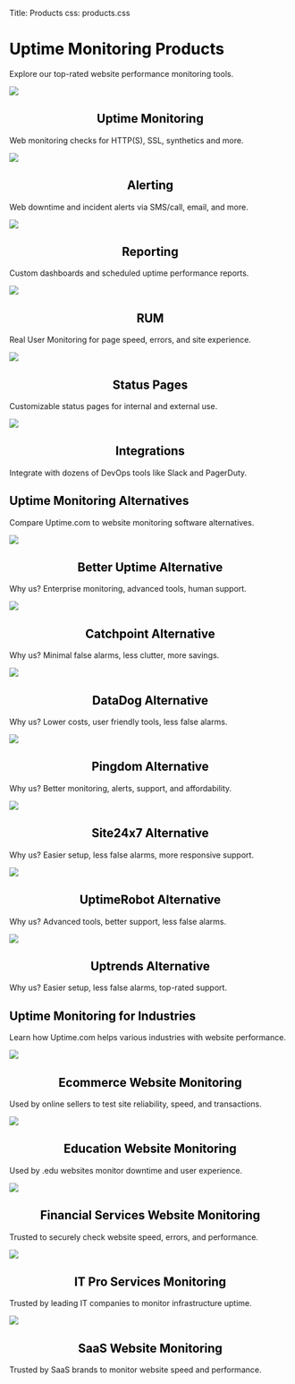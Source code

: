 Title: Products
css: products.css

<div class="container-fluid body-container">
  <div class="row-fluid-wrapper">
    <div class="row-fluid">
      <div class="span12 widget-span widget-type-cell " style="" data-widget-type="cell" data-x="0" data-w="12">
        <div class="row-fluid-wrapper row-depth-1 row-number-1 dnd_area-row-0-vertical-alignment dnd-section dnd_area-row-0-padding">
          <div class="row-fluid ">
            <div class="span12 widget-span widget-type-cell cell_16310722971862-vertical-alignment dnd-column" style="" data-widget-type="cell" data-x="0" data-w="12">
              <div class="row-fluid-wrapper row-depth-1 row-number-2 dnd-row">
                <div class="row-fluid ">
                  <div class="span12 widget-span widget-type-custom_widget dnd-module" style="" data-widget-type="custom_widget" data-x="0" data-w="12">
                    <div id="hs_cos_wrapper_widget_1631094925519" class="hs_cos_wrapper hs_cos_wrapper_widget hs_cos_wrapper_type_module" style="" data-hs-cos-general-type="widget" data-hs-cos-type="module">
                      <div id="" class="atmc-content atmc-content-01 text-center   -mt-5">
                        <div class="atmc-intro fadeInBottom" data-sr-id="4" >
                          <a id="products" data-hs-anchor="true"></a>
                          <h1 style="color: #000000;">Uptime Monitoring Products</h1>
                          <p>Explore our top-rated website performance monitoring tools.</p>
                        </div>
                      </div>
                    </div>
                  </div>
                  <!--end widget-span -->
                </div>
                <!--end row-->
              </div>
              <!--end row-wrapper -->
            </div>
            <!--end widget-span -->
          </div>
          <!--end row-->
        </div>
        <!--end row-wrapper -->
        <div class="row-fluid-wrapper row-depth-1 row-number-3 dnd_area-row-1-padding dnd_area-row-1-vertical-alignment dnd-section">
          <div class="row-fluid ">
            <div class="span4 widget-span widget-type-cell cell_16317314014552-vertical-alignment dnd-column" style="" data-widget-type="cell" data-x="0" data-w="4">
              <div class="row-fluid-wrapper row-depth-1 row-number-4 dnd-row">
                <div class="row-fluid ">
                  <div class="span12 widget-span widget-type-custom_widget dnd-module" style="" data-widget-type="custom_widget" data-x="0" data-w="12">
                    <div id="hs_cos_wrapper_module_16317314014556" class="hs_cos_wrapper hs_cos_wrapper_widget hs_cos_wrapper_type_module" style="" data-hs-cos-general-type="widget" data-hs-cos-type="module">
                      <div id="" class="atmc-content atmc-content-01 text-center   -mt-5">
                      </div>
                    </div>
                  </div>
                  <!--end widget-span -->
                </div>
                <!--end row-->
              </div>
              <!--end row-wrapper -->
              <div class="row-fluid-wrapper row-depth-1 row-number-5 dnd-row">
                <div class="row-fluid ">
                  <div class="span12 widget-span widget-type-custom_widget widget_1634020056223-flexbox-positioning dnd-module" style="" data-widget-type="custom_widget" data-x="0" data-w="12">
                    <div id="hs_cos_wrapper_widget_1634020056223" class="hs_cos_wrapper hs_cos_wrapper_widget hs_cos_wrapper_type_module widget-type-linked_image" style="" data-hs-cos-general-type="widget" data-hs-cos-type="module">
                      <span id="hs_cos_wrapper_widget_1634020056223_" class="hs_cos_wrapper hs_cos_wrapper_widget hs_cos_wrapper_type_linked_image" style="" data-hs-cos-general-type="widget" data-hs-cos-type="linked_image"><a href="{filename}monitoring.md" target="_parent" id="hs-link-widget_1634020056223_" style="border-width:0px;border:0px;"><img src="{static}/images/products/Website_Uptime_Monitoring_Checks_with_Uptime.com.png"></a></span>
                    </div>
                  </div>
                  <!--end widget-span -->
                </div>
                <!--end row-->
              </div>
              <!--end row-wrapper -->
              <div class="row-fluid-wrapper row-depth-1 row-number-6 dnd-row">
                <div class="row-fluid ">
                  <div class="span12 widget-span widget-type-custom_widget dnd-module" style="" data-widget-type="custom_widget" data-x="0" data-w="12">
                    <div id="hs_cos_wrapper_widget_1631731486940" class="hs_cos_wrapper hs_cos_wrapper_widget hs_cos_wrapper_type_module" style="" data-hs-cos-general-type="widget" data-hs-cos-type="module">
                      <div id="" class="atmc-content-01 text-center  ">
                        <div class="atmc-intro fadeInBottom" data-sr-id="6" >
                          <h2 style="color: #000000; text-align: center;">Uptime Monitoring</h2>
                          <p>Web monitoring checks for HTTP(S), SSL, synthetics and more.</p>
                        </div>
                      </div>
                    </div>
                  </div>
                  <!--end widget-span -->
                </div>
                <!--end row-->
              </div>
              <!--end row-wrapper -->
            </div>
            <!--end widget-span -->
            <div class="span4 widget-span widget-type-cell cell_1631731479839-vertical-alignment dnd-column" style="" data-widget-type="cell" data-x="4" data-w="4">
              <div class="row-fluid-wrapper row-depth-1 row-number-7 dnd-row">
                <div class="row-fluid ">
                  <div class="span12 widget-span widget-type-custom_widget dnd-module" style="" data-widget-type="custom_widget" data-x="0" data-w="12">
                    <div id="hs_cos_wrapper_module_16317314798394" class="hs_cos_wrapper hs_cos_wrapper_widget hs_cos_wrapper_type_module" style="" data-hs-cos-general-type="widget" data-hs-cos-type="module">
                      <div id="" class="atmc-content atmc-content-01 text-center   -mt-5">
                      </div>
                    </div>
                  </div>
                  <!--end widget-span -->
                </div>
                <!--end row-->
              </div>
              <!--end row-wrapper -->
              <div class="row-fluid-wrapper row-depth-1 row-number-8 dnd-row">
                <div class="row-fluid ">
                  <div class="span12 widget-span widget-type-custom_widget widget_1634020117677-flexbox-positioning dnd-module" style="" data-widget-type="custom_widget" data-x="0" data-w="12">
                    <div id="hs_cos_wrapper_widget_1634020117677" class="hs_cos_wrapper hs_cos_wrapper_widget hs_cos_wrapper_type_module widget-type-linked_image" style="" data-hs-cos-general-type="widget" data-hs-cos-type="module">
                      <span id="hs_cos_wrapper_widget_1634020117677_" class="hs_cos_wrapper hs_cos_wrapper_widget hs_cos_wrapper_type_linked_image" style="" data-hs-cos-general-type="widget" data-hs-cos-type="linked_image"><a href="{filename}alerting.md" target="_parent" id="hs-link-widget_1634020117677_" style="border-width:0px;border:0px;"><img src="{static}/images/products/IT_Alert_Notifications_for_Website_Outages_with_Uptime.com.png"></a></span>
                    </div>
                  </div>
                  <!--end widget-span -->
                </div>
                <!--end row-->
              </div>
              <!--end row-wrapper -->
              <div class="row-fluid-wrapper row-depth-1 row-number-9 dnd-row">
                <div class="row-fluid ">
                  <div class="span12 widget-span widget-type-custom_widget dnd-module" style="" data-widget-type="custom_widget" data-x="0" data-w="12">
                    <div id="hs_cos_wrapper_widget_1631731497319" class="hs_cos_wrapper hs_cos_wrapper_widget hs_cos_wrapper_type_module" style="" data-hs-cos-general-type="widget" data-hs-cos-type="module">
                      <div id="" class="atmc-content-01 text-center  ">
                        <div class="atmc-intro fadeInBottom" data-sr-id="7" >
                          <h2 style="color: #000000; text-align: center;">Alerting</h2>
                          <p>Web downtime and incident alerts via SMS/call, email, and more.</p>
                        </div>
                      </div>
                    </div>
                  </div>
                  <!--end widget-span -->
                </div>
                <!--end row-->
              </div>
              <!--end row-wrapper -->
            </div>
            <!--end widget-span -->
            <div class="span4 widget-span widget-type-cell cell_16317314014554-vertical-alignment dnd-column" style="" data-widget-type="cell" data-x="8" data-w="4">
              <div class="row-fluid-wrapper row-depth-1 row-number-10 dnd-row">
                <div class="row-fluid ">
                  <div class="span12 widget-span widget-type-custom_widget dnd-module" style="" data-widget-type="custom_widget" data-x="0" data-w="12">
                    <div id="hs_cos_wrapper_module_163173140145510" class="hs_cos_wrapper hs_cos_wrapper_widget hs_cos_wrapper_type_module" style="" data-hs-cos-general-type="widget" data-hs-cos-type="module">
                      <div id="" class="atmc-content atmc-content-01 text-center   -mt-5">
                      </div>
                    </div>
                  </div>
                  <!--end widget-span -->
                </div>
                <!--end row-->
              </div>
              <!--end row-wrapper -->
              <div class="row-fluid-wrapper row-depth-1 row-number-11 dnd-row">
                <div class="row-fluid ">
                  <div class="span12 widget-span widget-type-custom_widget widget_1634020121479-flexbox-positioning dnd-module" style="" data-widget-type="custom_widget" data-x="0" data-w="12">
                    <div id="hs_cos_wrapper_widget_1634020121479" class="hs_cos_wrapper hs_cos_wrapper_widget hs_cos_wrapper_type_module widget-type-linked_image" style="" data-hs-cos-general-type="widget" data-hs-cos-type="module">
                      <span id="hs_cos_wrapper_widget_1634020121479_" class="hs_cos_wrapper hs_cos_wrapper_widget hs_cos_wrapper_type_linked_image" style="" data-hs-cos-general-type="widget" data-hs-cos-type="linked_image"><a href="{filename}reporting.md" target="_parent" id="hs-link-widget_1634020121479_" style="border-width:0px;border:0px;"><img src="{static}/images/products/Website_Performance_Monitoring_Reporting_and_Analytics_with_Uptime.com.png"></a></span>
                    </div>
                  </div>
                  <!--end widget-span -->
                </div>
                <!--end row-->
              </div>
              <!--end row-wrapper -->
              <div class="row-fluid-wrapper row-depth-1 row-number-12 dnd-row">
                <div class="row-fluid ">
                  <div class="span12 widget-span widget-type-custom_widget dnd-module" style="" data-widget-type="custom_widget" data-x="0" data-w="12">
                    <div id="hs_cos_wrapper_widget_1631731502667" class="hs_cos_wrapper hs_cos_wrapper_widget hs_cos_wrapper_type_module" style="" data-hs-cos-general-type="widget" data-hs-cos-type="module">
                      <div id="" class="atmc-content-01 text-center  ">
                        <div class="atmc-intro fadeInBottom" data-sr-id="8" >
                          <h2 style="color: #000000; text-align: center;">Reporting</h2>
                          <p>Custom dashboards and scheduled uptime performance reports.</p>
                        </div>
                      </div>
                    </div>
                  </div>
                  <!--end widget-span -->
                </div>
                <!--end row-->
              </div>
              <!--end row-wrapper -->
            </div>
            <!--end widget-span -->
          </div>
          <!--end row-->
        </div>
        <!--end row-wrapper -->
        <div class="row-fluid-wrapper row-depth-1 row-number-13 dnd_area-row-2-padding dnd-section dnd_area-row-2-vertical-alignment">
          <div class="row-fluid ">
            <div class="span4 widget-span widget-type-cell cell_16317315348662-vertical-alignment dnd-column" style="" data-widget-type="cell" data-x="0" data-w="4">
              <div class="row-fluid-wrapper row-depth-1 row-number-14 dnd-row">
                <div class="row-fluid ">
                  <div class="span12 widget-span widget-type-custom_widget dnd-module" style="" data-widget-type="custom_widget" data-x="0" data-w="12">
                    <div id="hs_cos_wrapper_module_16317315348672" class="hs_cos_wrapper hs_cos_wrapper_widget hs_cos_wrapper_type_module" style="" data-hs-cos-general-type="widget" data-hs-cos-type="module">
                      <div id="" class="atmc-content atmc-content-01 text-center   -mt-5">
                      </div>
                    </div>
                  </div>
                  <!--end widget-span -->
                </div>
                <!--end row-->
              </div>
              <!--end row-wrapper -->
              <div class="row-fluid-wrapper row-depth-1 row-number-15 dnd-row">
                <div class="row-fluid ">
                  <div class="span12 widget-span widget-type-custom_widget widget_1634020192596-flexbox-positioning dnd-module" style="" data-widget-type="custom_widget" data-x="0" data-w="12">
                    <div id="hs_cos_wrapper_widget_1634020192596" class="hs_cos_wrapper hs_cos_wrapper_widget hs_cos_wrapper_type_module widget-type-linked_image" style="" data-hs-cos-general-type="widget" data-hs-cos-type="module">
                      <span id="hs_cos_wrapper_widget_1634020192596_" class="hs_cos_wrapper hs_cos_wrapper_widget hs_cos_wrapper_type_linked_image" style="" data-hs-cos-general-type="widget" data-hs-cos-type="linked_image"><a href="{filename}real-user-monitoring.md" target="_parent" id="hs-link-widget_1634020192596_" style="border-width:0px;border:0px;"><img src="{static}/images/products/Real_User_Monitoring_(RUM)_page_speed_errors_Uptime.com.png" sizes="(max-width: 1350px) 100vw, 1350px"></a></span>
                    </div>
                  </div>
                  <!--end widget-span -->
                </div>
                <!--end row-->
              </div>
              <!--end row-wrapper -->
              <div class="row-fluid-wrapper row-depth-1 row-number-16 dnd-row">
                <div class="row-fluid ">
                  <div class="span12 widget-span widget-type-custom_widget dnd-module" style="" data-widget-type="custom_widget" data-x="0" data-w="12">
                    <div id="hs_cos_wrapper_module_16317315348674" class="hs_cos_wrapper hs_cos_wrapper_widget hs_cos_wrapper_type_module" style="" data-hs-cos-general-type="widget" data-hs-cos-type="module">
                      <div id="" class="atmc-content-01 text-center  ">
                        <div class="atmc-intro fadeInBottom" data-sr-id="9" >
                          <h2 style="color: #000000; text-align: center;">RUM</h2>
                          <p>Real User Monitoring for page speed, errors, and site experience.</p>
                        </div>
                      </div>
                    </div>
                  </div>
                  <!--end widget-span -->
                </div>
                <!--end row-->
              </div>
              <!--end row-wrapper -->
            </div>
            <!--end widget-span -->
            <div class="span4 widget-span widget-type-cell cell_1645539086732-vertical-alignment dnd-column" style="" data-widget-type="cell" data-x="4" data-w="4">
              <div class="row-fluid-wrapper row-depth-1 row-number-17 dnd-row">
                <div class="row-fluid ">
                  <div class="span12 widget-span widget-type-custom_widget dnd-module" style="" data-widget-type="custom_widget" data-x="0" data-w="12">
                    <div id="hs_cos_wrapper_module_1645539086733" class="hs_cos_wrapper hs_cos_wrapper_widget hs_cos_wrapper_type_module" style="" data-hs-cos-general-type="widget" data-hs-cos-type="module">
                      <div id="" class="atmc-content atmc-content-01 text-center   -mt-5">
                      </div>
                    </div>
                  </div>
                  <!--end widget-span -->
                </div>
                <!--end row-->
              </div>
              <!--end row-wrapper -->
              <div class="row-fluid-wrapper row-depth-1 row-number-18 dnd-row">
                <div class="row-fluid ">
                  <div class="span12 widget-span widget-type-custom_widget module_16455390867332-flexbox-positioning dnd-module" style="" data-widget-type="custom_widget" data-x="0" data-w="12">
                    <div id="hs_cos_wrapper_module_16455390867332" class="hs_cos_wrapper hs_cos_wrapper_widget hs_cos_wrapper_type_module widget-type-linked_image" style="" data-hs-cos-general-type="widget" data-hs-cos-type="module">
                      <span id="hs_cos_wrapper_module_16455390867332_" class="hs_cos_wrapper hs_cos_wrapper_widget hs_cos_wrapper_type_linked_image" style="" data-hs-cos-general-type="widget" data-hs-cos-type="linked_image"><a href="{filename}status-pages.md" target="_parent" id="hs-link-module_16455390867332_" style="border-width:0px;border:0px;"><img src="{static}/images/products/Custom_Website_Status_Pages_Uptime.com.png"></a></span>
                    </div>
                  </div>
                  <!--end widget-span -->
                </div>
                <!--end row-->
              </div>
              <!--end row-wrapper -->
              <div class="row-fluid-wrapper row-depth-1 row-number-19 dnd-row">
                <div class="row-fluid ">
                  <div class="span12 widget-span widget-type-custom_widget dnd-module" style="" data-widget-type="custom_widget" data-x="0" data-w="12">
                    <div id="hs_cos_wrapper_module_16455390867333" class="hs_cos_wrapper hs_cos_wrapper_widget hs_cos_wrapper_type_module" style="" data-hs-cos-general-type="widget" data-hs-cos-type="module">
                      <div id="" class="atmc-content-01 text-center  ">
                        <div class="atmc-intro fadeInBottom" data-sr-id="10" >
                          <h2 style="color: #000000; text-align: center;">Status Pages</h2>
                          <p>Customizable status pages for internal and external use.</p>
                        </div>
                      </div>
                    </div>
                  </div>
                  <!--end widget-span -->
                </div>
                <!--end row-->
              </div>
              <!--end row-wrapper -->
            </div>
            <!--end widget-span -->
            <div class="span4 widget-span widget-type-cell cell_16317315348663-vertical-alignment dnd-column" style="" data-widget-type="cell" data-x="8" data-w="4">
              <div class="row-fluid-wrapper row-depth-1 row-number-20 dnd-row">
                <div class="row-fluid ">
                  <div class="span12 widget-span widget-type-custom_widget dnd-module" style="" data-widget-type="custom_widget" data-x="0" data-w="12">
                    <div id="hs_cos_wrapper_module_16317315348678" class="hs_cos_wrapper hs_cos_wrapper_widget hs_cos_wrapper_type_module" style="" data-hs-cos-general-type="widget" data-hs-cos-type="module">
                      <div id="" class="atmc-content atmc-content-01 text-center   -mt-5">
                      </div>
                    </div>
                  </div>
                  <!--end widget-span -->
                </div>
                <!--end row-->
              </div>
              <!--end row-wrapper -->
              <div class="row-fluid-wrapper row-depth-1 row-number-21 dnd-row">
                <div class="row-fluid ">
                  <div class="span12 widget-span widget-type-custom_widget widget_1634020197805-flexbox-positioning dnd-module" style="" data-widget-type="custom_widget" data-x="0" data-w="12">
                    <div id="hs_cos_wrapper_widget_1634020197805" class="hs_cos_wrapper hs_cos_wrapper_widget hs_cos_wrapper_type_module widget-type-linked_image" style="" data-hs-cos-general-type="widget" data-hs-cos-type="module">
                      <span id="hs_cos_wrapper_widget_1634020197805_" class="hs_cos_wrapper hs_cos_wrapper_widget hs_cos_wrapper_type_linked_image" style="" data-hs-cos-general-type="widget" data-hs-cos-type="linked_image"><a href="{filename}integrations.md" target="_parent" id="hs-link-widget_1634020197805_" style="border-width:0px;border:0px;"><img src="{static}/images/products/Website_Uptime_Performance_Monitoring_Integrations_Uptime.com.png"></a></span>
                    </div>
                  </div>
                  <!--end widget-span -->
                </div>
                <!--end row-->
              </div>
              <!--end row-wrapper -->
              <div class="row-fluid-wrapper row-depth-1 row-number-22 dnd-row">
                <div class="row-fluid ">
                  <div class="span12 widget-span widget-type-custom_widget dnd-module" style="" data-widget-type="custom_widget" data-x="0" data-w="12">
                    <div id="hs_cos_wrapper_module_163173153486710" class="hs_cos_wrapper hs_cos_wrapper_widget hs_cos_wrapper_type_module" style="" data-hs-cos-general-type="widget" data-hs-cos-type="module">
                      <div id="" class="atmc-content-01 text-center  ">
                        <div class="atmc-intro fadeInBottom" data-sr-id="11" >
                          <h2 style="color: #000000; text-align: center;">Integrations</h2>
                          <p>Integrate with dozens of DevOps tools like Slack and PagerDuty.</p>
                        </div>
                      </div>
                    </div>
                  </div>
                  <!--end widget-span -->
                </div>
                <!--end row-->
              </div>
              <!--end row-wrapper -->
            </div>
            <!--end widget-span -->
          </div>
          <!--end row-->
        </div>
        <!--end row-wrapper -->
        <div class="row-fluid-wrapper row-depth-1 row-number-23 dnd-section dnd_area-row-3-padding">
          <div class="row-fluid ">
            <div class="span12 widget-span widget-type-cell dnd-column" style="" data-widget-type="cell" data-x="0" data-w="12">
              <div class="row-fluid-wrapper row-depth-1 row-number-24 dnd-row">
                <div class="row-fluid ">
                  <div class="span12 widget-span widget-type-custom_widget dnd-module" style="" data-widget-type="custom_widget" data-x="0" data-w="12">
                    <div id="hs_cos_wrapper_widget_1631074155968" class="hs_cos_wrapper hs_cos_wrapper_widget hs_cos_wrapper_type_module" style="" data-hs-cos-general-type="widget" data-hs-cos-type="module">
                      <div id="" class="atmc-divider-01 atmc-divider-01-solid border-b-3 border-primary fadeInBottom w-20 text-center m-auto -mt-4" data-sr-id="12" ></div>
                    </div>
                  </div>
                  <!--end widget-span -->
                </div>
                <!--end row-->
              </div>
              <!--end row-wrapper -->
            </div>
            <!--end widget-span -->
          </div>
          <!--end row-->
        </div>
        <!--end row-wrapper -->
        <div class="row-fluid-wrapper row-depth-1 row-number-25 dnd-section dnd_area-row-4-padding">
          <div class="row-fluid ">
            <div class="span12 widget-span widget-type-cell dnd-column" style="" data-widget-type="cell" data-x="0" data-w="12">
              <div class="row-fluid-wrapper row-depth-1 row-number-26 dnd-row">
                <div class="row-fluid ">
                  <div class="span12 widget-span widget-type-custom_widget dnd-module" style="" data-widget-type="custom_widget" data-x="0" data-w="12">
                    <div id="hs_cos_wrapper_module_16499652867543" class="hs_cos_wrapper hs_cos_wrapper_widget hs_cos_wrapper_type_module" style="" data-hs-cos-general-type="widget" data-hs-cos-type="module">
                      <div id="" class="atmc-content-01 text-center  ">
                        <div class="atmc-intro fadeInBottom" data-sr-id="13" >
                          <a id="compare" data-hs-anchor="true"></a>
                          <h2 style="color: #000000;">Uptime Monitoring Alternatives</h2>
                          <p>Compare Uptime.com to website monitoring software alternatives.&nbsp;</p>
                        </div>
                      </div>
                    </div>
                  </div>
                  <!--end widget-span -->
                </div>
                <!--end row-->
              </div>
              <!--end row-wrapper -->
            </div>
            <!--end widget-span -->
          </div>
          <!--end row-->
        </div>
        <!--end row-wrapper -->
        <div class="row-fluid-wrapper row-depth-1 row-number-27 dnd-section dnd_area-row-5-padding dnd_area-row-5-vertical-alignment">
          <div class="row-fluid ">
            <div class="span4 widget-span widget-type-cell cell_16317327288552-vertical-alignment dnd-column" style="" data-widget-type="cell" data-x="0" data-w="4">
              <div class="row-fluid-wrapper row-depth-1 row-number-28 dnd-row">
                <div class="row-fluid ">
                  <div class="span12 widget-span widget-type-custom_widget dnd-module" style="" data-widget-type="custom_widget" data-x="0" data-w="12">
                    <div id="hs_cos_wrapper_module_16317327288558" class="hs_cos_wrapper hs_cos_wrapper_widget hs_cos_wrapper_type_module" style="" data-hs-cos-general-type="widget" data-hs-cos-type="module">
                      <div id="" class="atmc-content atmc-content-01 text-center   -mt-5">
                      </div>
                    </div>
                  </div>
                  <!--end widget-span -->
                </div>
                <!--end row-->
              </div>
              <!--end row-wrapper -->
              <div class="row-fluid-wrapper row-depth-1 row-number-29 dnd-row">
                <div class="row-fluid ">
                  <div class="span12 widget-span widget-type-custom_widget widget_1634020265039-flexbox-positioning dnd-module" style="" data-widget-type="custom_widget" data-x="0" data-w="12">
                    <div id="hs_cos_wrapper_widget_1634020265039" class="hs_cos_wrapper hs_cos_wrapper_widget hs_cos_wrapper_type_module widget-type-linked_image" style="" data-hs-cos-general-type="widget" data-hs-cos-type="module">
                      <span id="hs_cos_wrapper_widget_1634020265039_" class="hs_cos_wrapper hs_cos_wrapper_widget hs_cos_wrapper_type_linked_image" style="" data-hs-cos-general-type="widget" data-hs-cos-type="linked_image"><a href="{filename}/pages/compare/better-uptime-alternative.md" target="_parent" id="hs-link-widget_1634020265039_" style="border-width:0px;border:0px;"><img src="{static}/images/products/Better_Uptime_vs_Uptime.com_Top_Monitoring_Alternative.png" sizes="(max-width: 1350px) 100vw, 1350px"></a></span>
                    </div>
                  </div>
                  <!--end widget-span -->
                </div>
                <!--end row-->
              </div>
              <!--end row-wrapper -->
              <div class="row-fluid-wrapper row-depth-1 row-number-30 dnd-row">
                <div class="row-fluid ">
                  <div class="span12 widget-span widget-type-custom_widget dnd-module" style="" data-widget-type="custom_widget" data-x="0" data-w="12">
                    <div id="hs_cos_wrapper_module_163173280617810" class="hs_cos_wrapper hs_cos_wrapper_widget hs_cos_wrapper_type_module" style="" data-hs-cos-general-type="widget" data-hs-cos-type="module">
                      <div id="" class="atmc-content-01 text-center  ">
                        <div class="atmc-intro fadeInBottom" data-sr-id="14" >
                          <h2 style="color: #000000; text-align: center;">Better Uptime Alternative</h2>
                          <p>Why us? Enterprise monitoring, advanced tools, human support.</p>
                        </div>
                      </div>
                    </div>
                  </div>
                  <!--end widget-span -->
                </div>
                <!--end row-->
              </div>
              <!--end row-wrapper -->
            </div>
            <!--end widget-span -->
            <div class="span4 widget-span widget-type-cell cell_16317327288553-vertical-alignment dnd-column" style="" data-widget-type="cell" data-x="4" data-w="4">
              <div class="row-fluid-wrapper row-depth-1 row-number-31 dnd-row">
                <div class="row-fluid ">
                  <div class="span12 widget-span widget-type-custom_widget dnd-module" style="" data-widget-type="custom_widget" data-x="0" data-w="12">
                    <div id="hs_cos_wrapper_module_163173272885514" class="hs_cos_wrapper hs_cos_wrapper_widget hs_cos_wrapper_type_module" style="" data-hs-cos-general-type="widget" data-hs-cos-type="module">
                      <div id="" class="atmc-content atmc-content-01 text-center   -mt-5">
                      </div>
                    </div>
                  </div>
                  <!--end widget-span -->
                </div>
                <!--end row-->
              </div>
              <!--end row-wrapper -->
              <div class="row-fluid-wrapper row-depth-1 row-number-32 dnd-row">
                <div class="row-fluid ">
                  <div class="span12 widget-span widget-type-custom_widget widget_1634020275008-flexbox-positioning dnd-module" style="" data-widget-type="custom_widget" data-x="0" data-w="12">
                    <div id="hs_cos_wrapper_widget_1634020275008" class="hs_cos_wrapper hs_cos_wrapper_widget hs_cos_wrapper_type_module widget-type-linked_image" style="" data-hs-cos-general-type="widget" data-hs-cos-type="module">
                      <span id="hs_cos_wrapper_widget_1634020275008_" class="hs_cos_wrapper hs_cos_wrapper_widget hs_cos_wrapper_type_linked_image" style="" data-hs-cos-general-type="widget" data-hs-cos-type="linked_image"><a href="{filename}/pages/compare/catchpoint-alternative.md" target="_parent" id="hs-link-widget_1634020275008_" style="border-width:0px;border:0px;"><img src="{static}/images/products/Catchpoint_vs_Uptime.com_Top_Monitoring_Alternative.png"></a></span>
                    </div>
                  </div>
                  <!--end widget-span -->
                </div>
                <!--end row-->
              </div>
              <!--end row-wrapper -->
              <div class="row-fluid-wrapper row-depth-1 row-number-33 dnd-row">
                <div class="row-fluid ">
                  <div class="span12 widget-span widget-type-custom_widget dnd-module" style="" data-widget-type="custom_widget" data-x="0" data-w="12">
                    <div id="hs_cos_wrapper_module_163173280756216" class="hs_cos_wrapper hs_cos_wrapper_widget hs_cos_wrapper_type_module" style="" data-hs-cos-general-type="widget" data-hs-cos-type="module">
                      <div id="" class="atmc-content-01 text-center  ">
                        <div class="atmc-intro fadeInBottom" data-sr-id="15" >
                          <h2 style="color: #000000; text-align: center;">Catchpoint Alternative</h2>
                          <p>Why us? Minimal false alarms, less clutter, more savings.</p>
                        </div>
                      </div>
                    </div>
                  </div>
                  <!--end widget-span -->
                </div>
                <!--end row-->
              </div>
              <!--end row-wrapper -->
            </div>
            <!--end widget-span -->
            <div class="span4 widget-span widget-type-cell cell_16317327288554-vertical-alignment dnd-column" style="" data-widget-type="cell" data-x="8" data-w="4">
              <div class="row-fluid-wrapper row-depth-1 row-number-34 dnd-row">
                <div class="row-fluid ">
                  <div class="span12 widget-span widget-type-custom_widget dnd-module" style="" data-widget-type="custom_widget" data-x="0" data-w="12">
                    <div id="hs_cos_wrapper_module_163173272885520" class="hs_cos_wrapper hs_cos_wrapper_widget hs_cos_wrapper_type_module" style="" data-hs-cos-general-type="widget" data-hs-cos-type="module">
                      <div id="" class="atmc-content atmc-content-01 text-center   -mt-5">
                      </div>
                    </div>
                  </div>
                  <!--end widget-span -->
                </div>
                <!--end row-->
              </div>
              <!--end row-wrapper -->
              <div class="row-fluid-wrapper row-depth-1 row-number-35 dnd-row">
                <div class="row-fluid ">
                  <div class="span12 widget-span widget-type-custom_widget dnd-module widget_1634020278236-flexbox-positioning" style="" data-widget-type="custom_widget" data-x="0" data-w="12">
                    <div id="hs_cos_wrapper_widget_1634020278236" class="hs_cos_wrapper hs_cos_wrapper_widget hs_cos_wrapper_type_module widget-type-linked_image" style="" data-hs-cos-general-type="widget" data-hs-cos-type="module">
                      <span id="hs_cos_wrapper_widget_1634020278236_" class="hs_cos_wrapper hs_cos_wrapper_widget hs_cos_wrapper_type_linked_image" style="" data-hs-cos-general-type="widget" data-hs-cos-type="linked_image"><a href="{filename}/pages/compare/datadog-alternative.md" target="_parent" id="hs-link-widget_1634020278236_" style="border-width:0px;border:0px;"><img src="{static}/images/products/Datadog_vs_Uptime.com_Top_Monitoring_Alternative.png" sizes="(max-width: 1350px) 100vw, 1350px"></a></span>
                    </div>
                  </div>
                  <!--end widget-span -->
                </div>
                <!--end row-->
              </div>
              <!--end row-wrapper -->
              <div class="row-fluid-wrapper row-depth-1 row-number-36 dnd-row">
                <div class="row-fluid ">
                  <div class="span12 widget-span widget-type-custom_widget dnd-module" style="" data-widget-type="custom_widget" data-x="0" data-w="12">
                    <div id="hs_cos_wrapper_module_163173272885516" class="hs_cos_wrapper hs_cos_wrapper_widget hs_cos_wrapper_type_module" style="" data-hs-cos-general-type="widget" data-hs-cos-type="module">
                      <div id="" class="atmc-content-01 text-center  ">
                        <div class="atmc-intro fadeInBottom" data-sr-id="16" >
                          <h2 style="color: #000000; text-align: center;">DataDog Alternative</h2>
                          <p>Why us? Lower costs, user friendly tools, less false alarms.</p>
                        </div>
                      </div>
                    </div>
                  </div>
                  <!--end widget-span -->
                </div>
                <!--end row-->
              </div>
              <!--end row-wrapper -->
            </div>
            <!--end widget-span -->
          </div>
          <!--end row-->
        </div>
        <!--end row-wrapper -->
        <div class="row-fluid-wrapper row-depth-1 row-number-37 dnd_area-row-6-padding dnd_area-row-6-vertical-alignment dnd-section">
          <div class="row-fluid ">
            <div class="span4 widget-span widget-type-cell cell_16317328075622-vertical-alignment dnd-column" style="" data-widget-type="cell" data-x="0" data-w="4">
              <div class="row-fluid-wrapper row-depth-1 row-number-38 dnd-row">
                <div class="row-fluid ">
                  <div class="span12 widget-span widget-type-custom_widget dnd-module" style="" data-widget-type="custom_widget" data-x="0" data-w="12">
                    <div id="hs_cos_wrapper_module_16317328075628" class="hs_cos_wrapper hs_cos_wrapper_widget hs_cos_wrapper_type_module" style="" data-hs-cos-general-type="widget" data-hs-cos-type="module">
                      <div id="" class="atmc-content atmc-content-01 text-center   -mt-5">
                      </div>
                    </div>
                  </div>
                  <!--end widget-span -->
                </div>
                <!--end row-->
              </div>
              <!--end row-wrapper -->
              <div class="row-fluid-wrapper row-depth-1 row-number-39 dnd-row">
                <div class="row-fluid ">
                  <div class="span12 widget-span widget-type-custom_widget widget_1634020283902-flexbox-positioning dnd-module" style="" data-widget-type="custom_widget" data-x="0" data-w="12">
                    <div id="hs_cos_wrapper_widget_1634020283902" class="hs_cos_wrapper hs_cos_wrapper_widget hs_cos_wrapper_type_module widget-type-linked_image" style="" data-hs-cos-general-type="widget" data-hs-cos-type="module">
                      <span id="hs_cos_wrapper_widget_1634020283902_" class="hs_cos_wrapper hs_cos_wrapper_widget hs_cos_wrapper_type_linked_image" style="" data-hs-cos-general-type="widget" data-hs-cos-type="linked_image"><a href="{filename}/pages/compare/pingdom-alternative.md" target="_parent" id="hs-link-widget_1634020283902_" style="border-width:0px;border:0px;"><img src="{static}/images/products/Pingdom_vs_Uptime.com_Top_Monitoring_Alternative.png" sizes="(max-width: 1350px) 100vw, 1350px"></a></span>
                    </div>
                  </div>
                  <!--end widget-span -->
                </div>
                <!--end row-->
              </div>
              <!--end row-wrapper -->
              <div class="row-fluid-wrapper row-depth-1 row-number-40 dnd-row">
                <div class="row-fluid ">
                  <div class="span12 widget-span widget-type-custom_widget dnd-module" style="" data-widget-type="custom_widget" data-x="0" data-w="12">
                    <div id="hs_cos_wrapper_module_163173272885510" class="hs_cos_wrapper hs_cos_wrapper_widget hs_cos_wrapper_type_module" style="" data-hs-cos-general-type="widget" data-hs-cos-type="module">
                      <div id="" class="atmc-content-01 text-center  ">
                        <div class="atmc-intro fadeInBottom" data-sr-id="17" >
                          <h2 style="color: #000000; text-align: center;">Pingdom Alternative</h2>
                          <p>Why us? Better monitoring, alerts, support, and affordability.</p>
                        </div>
                      </div>
                    </div>
                  </div>
                  <!--end widget-span -->
                </div>
                <!--end row-->
              </div>
              <!--end row-wrapper -->
            </div>
            <!--end widget-span -->
            <div class="span4 widget-span widget-type-cell cell_16317328075623-vertical-alignment dnd-column" style="" data-widget-type="cell" data-x="4" data-w="4">
              <div class="row-fluid-wrapper row-depth-1 row-number-41 dnd-row">
                <div class="row-fluid ">
                  <div class="span12 widget-span widget-type-custom_widget dnd-module" style="" data-widget-type="custom_widget" data-x="0" data-w="12">
                    <div id="hs_cos_wrapper_module_163173280756214" class="hs_cos_wrapper hs_cos_wrapper_widget hs_cos_wrapper_type_module" style="" data-hs-cos-general-type="widget" data-hs-cos-type="module">
                      <div id="" class="atmc-content atmc-content-01 text-center   -mt-5">
                      </div>
                    </div>
                  </div>
                  <!--end widget-span -->
                </div>
                <!--end row-->
              </div>
              <!--end row-wrapper -->
              <div class="row-fluid-wrapper row-depth-1 row-number-42 dnd-row">
                <div class="row-fluid ">
                  <div class="span12 widget-span widget-type-custom_widget widget_1634020287309-flexbox-positioning dnd-module" style="" data-widget-type="custom_widget" data-x="0" data-w="12">
                    <div id="hs_cos_wrapper_widget_1634020287309" class="hs_cos_wrapper hs_cos_wrapper_widget hs_cos_wrapper_type_module widget-type-linked_image" style="" data-hs-cos-general-type="widget" data-hs-cos-type="module">
                      <span id="hs_cos_wrapper_widget_1634020287309_" class="hs_cos_wrapper hs_cos_wrapper_widget hs_cos_wrapper_type_linked_image" style="" data-hs-cos-general-type="widget" data-hs-cos-type="linked_image"><a href="{filename}/pages/compare/site24x7-alternative.md" target="_parent" id="hs-link-widget_1634020287309_" style="border-width:0px;border:0px;"><img src="{static}/images/products/Site24x7_vs_Uptime.com_Top_Monitoring_Alternative.png" sizes="(max-width: 1350px) 100vw, 1350px"></a></span>
                    </div>
                  </div>
                  <!--end widget-span -->
                </div>
                <!--end row-->
              </div>
              <!--end row-wrapper -->
              <div class="row-fluid-wrapper row-depth-1 row-number-43 dnd-row">
                <div class="row-fluid ">
                  <div class="span12 widget-span widget-type-custom_widget dnd-module" style="" data-widget-type="custom_widget" data-x="0" data-w="12">
                    <div id="hs_cos_wrapper_module_163173280756210" class="hs_cos_wrapper hs_cos_wrapper_widget hs_cos_wrapper_type_module" style="" data-hs-cos-general-type="widget" data-hs-cos-type="module">
                      <div id="" class="atmc-content-01 text-center  ">
                        <div class="atmc-intro fadeInBottom" data-sr-id="18" >
                          <h2 style="color: #000000; text-align: center;">Site24x7 Alternative</h2>
                          <p>Why us? Easier setup, less false alarms, more responsive support.</p>
                        </div>
                      </div>
                    </div>
                  </div>
                  <!--end widget-span -->
                </div>
                <!--end row-->
              </div>
              <!--end row-wrapper -->
            </div>
            <!--end widget-span -->
            <div class="span4 widget-span widget-type-cell cell_16317328075624-vertical-alignment dnd-column" style="" data-widget-type="cell" data-x="8" data-w="4">
              <div class="row-fluid-wrapper row-depth-1 row-number-44 dnd-row">
                <div class="row-fluid ">
                  <div class="span12 widget-span widget-type-custom_widget dnd-module" style="" data-widget-type="custom_widget" data-x="0" data-w="12">
                    <div id="hs_cos_wrapper_module_163173280756220" class="hs_cos_wrapper hs_cos_wrapper_widget hs_cos_wrapper_type_module" style="" data-hs-cos-general-type="widget" data-hs-cos-type="module">
                      <div id="" class="atmc-content atmc-content-01 text-center   -mt-5">
                      </div>
                    </div>
                  </div>
                  <!--end widget-span -->
                </div>
                <!--end row-->
              </div>
              <!--end row-wrapper -->
              <div class="row-fluid-wrapper row-depth-1 row-number-45 dnd-row">
                <div class="row-fluid ">
                  <div class="span12 widget-span widget-type-custom_widget widget_1634020290871-flexbox-positioning dnd-module" style="" data-widget-type="custom_widget" data-x="0" data-w="12">
                    <div id="hs_cos_wrapper_widget_1634020290871" class="hs_cos_wrapper hs_cos_wrapper_widget hs_cos_wrapper_type_module widget-type-linked_image" style="" data-hs-cos-general-type="widget" data-hs-cos-type="module">
                      <span id="hs_cos_wrapper_widget_1634020290871_" class="hs_cos_wrapper hs_cos_wrapper_widget hs_cos_wrapper_type_linked_image" style="" data-hs-cos-general-type="widget" data-hs-cos-type="linked_image"><a href="{filename}/pages/compare/uptime-robot-alternative.md" target="_parent" id="hs-link-widget_1634020290871_" style="border-width:0px;border:0px;"><img src="{static}/images/products/UptimeRobot_vs_Uptime.com_Top_Monitoring_Alternative%20copy.png?width=1350&amp;height=1050&amp;name=UptimeRobot_vs_Uptime.com_Top_Monitoring_Alternative%20copy.png" sizes="(max-width: 1350px) 100vw, 1350px"></a></span>
                    </div>
                  </div>
                  <!--end widget-span -->
                </div>
                <!--end row-->
              </div>
              <!--end row-wrapper -->
              <div class="row-fluid-wrapper row-depth-1 row-number-46 dnd-row">
                <div class="row-fluid ">
                  <div class="span12 widget-span widget-type-custom_widget dnd-module" style="" data-widget-type="custom_widget" data-x="0" data-w="12">
                    <div id="hs_cos_wrapper_module_163173272885522" class="hs_cos_wrapper hs_cos_wrapper_widget hs_cos_wrapper_type_module" style="" data-hs-cos-general-type="widget" data-hs-cos-type="module">
                      <div id="" class="atmc-content-01 text-center  ">
                        <div class="atmc-intro fadeInBottom" data-sr-id="19" >
                          <h2 style="color: #000000; text-align: center;">UptimeRobot Alternative</h2>
                          <p>Why us? Advanced tools, better support, less false alarms.</p>
                        </div>
                      </div>
                    </div>
                  </div>
                  <!--end widget-span -->
                </div>
                <!--end row-->
              </div>
              <!--end row-wrapper -->
            </div>
            <!--end widget-span -->
          </div>
          <!--end row-->
        </div>
        <!--end row-wrapper -->
        <div class="row-fluid-wrapper row-depth-1 row-number-47 dnd_area-row-7-vertical-alignment dnd-section dnd_area-row-7-padding">
          <div class="row-fluid ">
            <div class="span4 widget-span widget-type-cell dnd-column cell_16317328061782-vertical-alignment" style="" data-widget-type="cell" data-x="0" data-w="4">
              <div class="row-fluid-wrapper row-depth-1 row-number-48 dnd-row">
                <div class="row-fluid ">
                  <div class="span12 widget-span widget-type-custom_widget dnd-module" style="" data-widget-type="custom_widget" data-x="0" data-w="12">
                    <div id="hs_cos_wrapper_module_16317328061788" class="hs_cos_wrapper hs_cos_wrapper_widget hs_cos_wrapper_type_module" style="" data-hs-cos-general-type="widget" data-hs-cos-type="module">
                      <div id="" class="atmc-content atmc-content-01 text-center   -mt-5">
                      </div>
                    </div>
                  </div>
                  <!--end widget-span -->
                </div>
                <!--end row-->
              </div>
              <!--end row-wrapper -->
              <div class="row-fluid-wrapper row-depth-1 row-number-49 dnd-row">
                <div class="row-fluid ">
                  <div class="span12 widget-span widget-type-custom_widget dnd-module widget_1634020296456-flexbox-positioning" style="" data-widget-type="custom_widget" data-x="0" data-w="12">
                    <div id="hs_cos_wrapper_widget_1634020296456" class="hs_cos_wrapper hs_cos_wrapper_widget hs_cos_wrapper_type_module widget-type-linked_image" style="" data-hs-cos-general-type="widget" data-hs-cos-type="module">
                      <span id="hs_cos_wrapper_widget_1634020296456_" class="hs_cos_wrapper hs_cos_wrapper_widget hs_cos_wrapper_type_linked_image" style="" data-hs-cos-general-type="widget" data-hs-cos-type="linked_image"><a href="{filename}/pages/compare/uptrends-alternative.md" target="_parent" id="hs-link-widget_1634020296456_" style="border-width:0px;border:0px;"><img src="{static}/images/products/Uptrends_vs_Uptime.com_Top_Monitoring_Alternative.png?width=1350&amp;height=1050&amp;name=Uptrends_vs_Uptime.com_Top_Monitoring_Alternative.png"></a></span>
                    </div>
                  </div>
                  <!--end widget-span -->
                </div>
                <!--end row-->
              </div>
              <!--end row-wrapper -->
              <div class="row-fluid-wrapper row-depth-1 row-number-50 dnd-row">
                <div class="row-fluid ">
                  <div class="span12 widget-span widget-type-custom_widget dnd-module" style="" data-widget-type="custom_widget" data-x="0" data-w="12">
                    <div id="hs_cos_wrapper_module_163173280756222" class="hs_cos_wrapper hs_cos_wrapper_widget hs_cos_wrapper_type_module" style="" data-hs-cos-general-type="widget" data-hs-cos-type="module">
                      <div id="" class="atmc-content-01 text-center  ">
                        <div class="atmc-intro fadeInBottom" data-sr-id="20" >
                          <h2 style="color: #000000; text-align: center;">Uptrends Alternative</h2>
                          <p>Why us? Easier setup, less false alarms, top-rated support.</p>
                        </div>
                      </div>
                    </div>
                  </div>
                  <!--end widget-span -->
                </div>
                <!--end row-->
              </div>
              <!--end row-wrapper -->
            </div>
            <!--end widget-span -->
            <div class="span4 widget-span widget-type-cell dnd-column cell_16317328061784-vertical-alignment" style="" data-widget-type="cell" data-x="4" data-w="4">
              <div class="row-fluid-wrapper row-depth-1 row-number-51 dnd-row">
                <div class="row-fluid ">
                  <div class="span12 widget-span widget-type-custom_widget dnd-module" style="" data-widget-type="custom_widget" data-x="0" data-w="12">
                    <div id="hs_cos_wrapper_module_163173280617820" class="hs_cos_wrapper hs_cos_wrapper_widget hs_cos_wrapper_type_module" style="" data-hs-cos-general-type="widget" data-hs-cos-type="module">
                      <div id="" class="atmc-content atmc-content-01 text-center   -mt-5">
                      </div>
                    </div>
                  </div>
                  <!--end widget-span -->
                </div>
                <!--end row-->
              </div>
              <!--end row-wrapper -->
            </div>
            <!--end widget-span -->
            <div class="span4 widget-span widget-type-cell cell_1649965501393-vertical-alignment dnd-column" style="" data-widget-type="cell" data-x="8" data-w="4">
              <div class="row-fluid-wrapper row-depth-1 row-number-52 dnd-row">
                <div class="row-fluid ">
                  <div class="span12 widget-span widget-type-custom_widget dnd-module" style="" data-widget-type="custom_widget" data-x="0" data-w="12">
                    <div id="hs_cos_wrapper_module_16499655013933" class="hs_cos_wrapper hs_cos_wrapper_widget hs_cos_wrapper_type_module" style="" data-hs-cos-general-type="widget" data-hs-cos-type="module">
                      <div id="" class="atmc-content atmc-content-01 text-center   -mt-5">
                      </div>
                    </div>
                  </div>
                  <!--end widget-span -->
                </div>
                <!--end row-->
              </div>
              <!--end row-wrapper -->
            </div>
            <!--end widget-span -->
          </div>
          <!--end row-->
        </div>
        <!--end row-wrapper -->
        <div class="row-fluid-wrapper row-depth-1 row-number-53 dnd-section dnd_area-row-8-padding">
          <div class="row-fluid ">
            <div class="span12 widget-span widget-type-cell dnd-column" style="" data-widget-type="cell" data-x="0" data-w="12">
              <div class="row-fluid-wrapper row-depth-1 row-number-54 dnd-row">
                <div class="row-fluid ">
                  <div class="span12 widget-span widget-type-custom_widget dnd-module" style="" data-widget-type="custom_widget" data-x="0" data-w="12">
                    <div id="hs_cos_wrapper_module_16499652223944" class="hs_cos_wrapper hs_cos_wrapper_widget hs_cos_wrapper_type_module" style="" data-hs-cos-general-type="widget" data-hs-cos-type="module">
                      <div id="" class="atmc-divider-01 atmc-divider-01-solid border-b-3 border-primary fadeInBottom w-20 text-center m-auto -mt-4" data-sr-id="21" ></div>
                    </div>
                  </div>
                  <!--end widget-span -->
                </div>
                <!--end row-->
              </div>
              <!--end row-wrapper -->
            </div>
            <!--end widget-span -->
          </div>
          <!--end row-->
        </div>
        <!--end row-wrapper -->
        <div class="row-fluid-wrapper row-depth-1 row-number-55 dnd-section dnd_area-row-9-padding">
          <div class="row-fluid ">
            <div class="span12 widget-span widget-type-cell dnd-column" style="" data-widget-type="cell" data-x="0" data-w="12">
              <div class="row-fluid-wrapper row-depth-1 row-number-56 dnd-row">
                <div class="row-fluid ">
                  <div class="span12 widget-span widget-type-custom_widget dnd-module" style="" data-widget-type="custom_widget" data-x="0" data-w="12">
                    <div id="hs_cos_wrapper_module_16473677065593" class="hs_cos_wrapper hs_cos_wrapper_widget hs_cos_wrapper_type_module" style="" data-hs-cos-general-type="widget" data-hs-cos-type="module">
                      <div id="" class="atmc-content-01 text-center  ">
                        <div class="atmc-intro fadeInBottom" data-sr-id="22" >
                          <a id="industry" data-hs-anchor="true"></a>
                          <h2 style="color: #000000;">Uptime Monitoring for Industries</h2>
                          <p>Learn how Uptime.com helps various industries with website performance.</p>
                        </div>
                      </div>
                    </div>
                  </div>
                  <!--end widget-span -->
                </div>
                <!--end row-->
              </div>
              <!--end row-wrapper -->
            </div>
            <!--end widget-span -->
          </div>
          <!--end row-->
        </div>
        <!--end row-wrapper -->
        <div class="row-fluid-wrapper row-depth-1 row-number-57 dnd-section dnd_area-row-10-padding dnd_area-row-10-vertical-alignment">
          <div class="row-fluid ">
            <div class="span4 widget-span widget-type-cell cell_1649966018190-vertical-alignment dnd-column" style="" data-widget-type="cell" data-x="0" data-w="4">
              <div class="row-fluid-wrapper row-depth-1 row-number-58 dnd-row">
                <div class="row-fluid ">
                  <div class="span12 widget-span widget-type-custom_widget dnd-module" style="" data-widget-type="custom_widget" data-x="0" data-w="12">
                    <div id="hs_cos_wrapper_module_16499660181905" class="hs_cos_wrapper hs_cos_wrapper_widget hs_cos_wrapper_type_module" style="" data-hs-cos-general-type="widget" data-hs-cos-type="module">
                      <div id="" class="atmc-content atmc-content-01 text-center   -mt-5">
                      </div>
                    </div>
                  </div>
                  <!--end widget-span -->
                </div>
                <!--end row-->
              </div>
              <!--end row-wrapper -->
              <div class="row-fluid-wrapper row-depth-1 row-number-59 dnd-row">
                <div class="row-fluid ">
                  <div class="span12 widget-span widget-type-custom_widget module_16499660181906-flexbox-positioning dnd-module" style="" data-widget-type="custom_widget" data-x="0" data-w="12">
                    <div id="hs_cos_wrapper_module_16499660181906" class="hs_cos_wrapper hs_cos_wrapper_widget hs_cos_wrapper_type_module widget-type-linked_image" style="" data-hs-cos-general-type="widget" data-hs-cos-type="module">
                      <span id="hs_cos_wrapper_module_16499660181906_" class="hs_cos_wrapper hs_cos_wrapper_widget hs_cos_wrapper_type_linked_image" style="" data-hs-cos-general-type="widget" data-hs-cos-type="linked_image"><a href="{filename}/pages/industries/ecommerce-websites-uptime.md" target="_parent" id="hs-link-module_16499660181906_" style="border-width:0px;border:0px;"><img src="{static}/images/products/Ecommerce_Businesses_Trust_Uptime.com_Monitoring.png"></a></span>
                    </div>
                  </div>
                  <!--end widget-span -->
                </div>
                <!--end row-->
              </div>
              <!--end row-wrapper -->
              <div class="row-fluid-wrapper row-depth-1 row-number-60 dnd-row">
                <div class="row-fluid ">
                  <div class="span12 widget-span widget-type-custom_widget dnd-module" style="" data-widget-type="custom_widget" data-x="0" data-w="12">
                    <div id="hs_cos_wrapper_module_16499660181907" class="hs_cos_wrapper hs_cos_wrapper_widget hs_cos_wrapper_type_module" style="" data-hs-cos-general-type="widget" data-hs-cos-type="module">
                      <div id="" class="atmc-content-01 text-center  ">
                        <div class="atmc-intro fadeInBottom" data-sr-id="23" >
                          <h2 style="color: #000000; text-align: center;">Ecommerce Website Monitoring</h2>
                          <p>Used by online sellers to test site reliability, speed, and transactions.</p>
                        </div>
                      </div>
                    </div>
                  </div>
                  <!--end widget-span -->
                </div>
                <!--end row-->
              </div>
              <!--end row-wrapper -->
            </div>
            <!--end widget-span -->
            <div class="span4 widget-span widget-type-cell dnd-column cell_1649965507350-vertical-alignment" style="" data-widget-type="cell" data-x="4" data-w="4">
              <div class="row-fluid-wrapper row-depth-1 row-number-61 dnd-row">
                <div class="row-fluid ">
                  <div class="span12 widget-span widget-type-custom_widget dnd-module" style="" data-widget-type="custom_widget" data-x="0" data-w="12">
                    <div id="hs_cos_wrapper_module_16499655073505" class="hs_cos_wrapper hs_cos_wrapper_widget hs_cos_wrapper_type_module" style="" data-hs-cos-general-type="widget" data-hs-cos-type="module">
                      <div id="" class="atmc-content atmc-content-01 text-center   -mt-5">
                      </div>
                    </div>
                  </div>
                  <!--end widget-span -->
                </div>
                <!--end row-->
              </div>
              <!--end row-wrapper -->
              <div class="row-fluid-wrapper row-depth-1 row-number-62 dnd-row">
                <div class="row-fluid ">
                  <div class="span12 widget-span widget-type-custom_widget module_16499655073506-flexbox-positioning dnd-module" style="" data-widget-type="custom_widget" data-x="0" data-w="12">
                    <div id="hs_cos_wrapper_module_16499655073506" class="hs_cos_wrapper hs_cos_wrapper_widget hs_cos_wrapper_type_module widget-type-linked_image" style="" data-hs-cos-general-type="widget" data-hs-cos-type="module">
                      <span id="hs_cos_wrapper_module_16499655073506_" class="hs_cos_wrapper hs_cos_wrapper_widget hs_cos_wrapper_type_linked_image" style="" data-hs-cos-general-type="widget" data-hs-cos-type="linked_image"><a href="{filename}/pages/industries/edu-websites-uptime.md" target="_parent" id="hs-link-module_16499655073506_" style="border-width:0px;border:0px;"><img src="{static}/images/products/Education_And_Universities_trust_Uptime.com_Monitoring.png"></a></span>
                    </div>
                  </div>
                  <!--end widget-span -->
                </div>
                <!--end row-->
              </div>
              <!--end row-wrapper -->
              <div class="row-fluid-wrapper row-depth-1 row-number-63 dnd-row">
                <div class="row-fluid ">
                  <div class="span12 widget-span widget-type-custom_widget dnd-module" style="" data-widget-type="custom_widget" data-x="0" data-w="12">
                    <div id="hs_cos_wrapper_module_16499655073507" class="hs_cos_wrapper hs_cos_wrapper_widget hs_cos_wrapper_type_module" style="" data-hs-cos-general-type="widget" data-hs-cos-type="module">
                      <div id="" class="atmc-content-01 text-center  ">
                        <div class="atmc-intro fadeInBottom" data-sr-id="24" >
                          <h2 style="color: #000000; text-align: center;">Education Website Monitoring</h2>
                          <p>Used by .edu websites monitor downtime and user experience.</p>
                        </div>
                      </div>
                    </div>
                  </div>
                  <!--end widget-span -->
                </div>
                <!--end row-->
              </div>
              <!--end row-wrapper -->
            </div>
            <!--end widget-span -->
            <div class="span4 widget-span widget-type-cell cell_1649965515169-vertical-alignment dnd-column" style="" data-widget-type="cell" data-x="8" data-w="4">
              <div class="row-fluid-wrapper row-depth-1 row-number-64 dnd-row">
                <div class="row-fluid ">
                  <div class="span12 widget-span widget-type-custom_widget dnd-module" style="" data-widget-type="custom_widget" data-x="0" data-w="12">
                    <div id="hs_cos_wrapper_module_16499655151695" class="hs_cos_wrapper hs_cos_wrapper_widget hs_cos_wrapper_type_module" style="" data-hs-cos-general-type="widget" data-hs-cos-type="module">
                      <div id="" class="atmc-content atmc-content-01 text-center   -mt-5">
                      </div>
                    </div>
                  </div>
                  <!--end widget-span -->
                </div>
                <!--end row-->
              </div>
              <!--end row-wrapper -->
              <div class="row-fluid-wrapper row-depth-1 row-number-65 dnd-row">
                <div class="row-fluid ">
                  <div class="span12 widget-span widget-type-custom_widget module_16499655151696-flexbox-positioning dnd-module" style="" data-widget-type="custom_widget" data-x="0" data-w="12">
                    <div id="hs_cos_wrapper_module_16499655151696" class="hs_cos_wrapper hs_cos_wrapper_widget hs_cos_wrapper_type_module widget-type-linked_image" style="" data-hs-cos-general-type="widget" data-hs-cos-type="module">
                      <span id="hs_cos_wrapper_module_16499655151696_" class="hs_cos_wrapper hs_cos_wrapper_widget hs_cos_wrapper_type_linked_image" style="" data-hs-cos-general-type="widget" data-hs-cos-type="linked_image"><a href="{filename}/pages/industries/financial-websites-uptime.md" target="_parent" id="hs-link-module_16499655151696_" style="border-width:0px;border:0px;"><img src="{static}/images/products/Financial_Industries_Trust_Uptime.com_Monitoring.png"></a></span>
                    </div>
                  </div>
                  <!--end widget-span -->
                </div>
                <!--end row-->
              </div>
              <!--end row-wrapper -->
              <div class="row-fluid-wrapper row-depth-1 row-number-66 dnd-row">
                <div class="row-fluid ">
                  <div class="span12 widget-span widget-type-custom_widget dnd-module" style="" data-widget-type="custom_widget" data-x="0" data-w="12">
                    <div id="hs_cos_wrapper_module_16499655151697" class="hs_cos_wrapper hs_cos_wrapper_widget hs_cos_wrapper_type_module" style="" data-hs-cos-general-type="widget" data-hs-cos-type="module">
                      <div id="" class="atmc-content-01 text-center  ">
                        <div class="atmc-intro fadeInBottom" data-sr-id="25" >
                          <h2 style="color: #000000; text-align: center;">Financial Services Website Monitoring</h2>
                          <p>Trusted to securely check website speed, errors, and performance.</p>
                        </div>
                      </div>
                    </div>
                  </div>
                  <!--end widget-span -->
                </div>
                <!--end row-->
              </div>
              <!--end row-wrapper -->
            </div>
            <!--end widget-span -->
          </div>
          <!--end row-->
        </div>
        <!--end row-wrapper -->
        <div class="row-fluid-wrapper row-depth-1 row-number-67 dnd-section dnd_area-row-11-padding">
          <div class="row-fluid ">
            <div class="span12 widget-span widget-type-cell dnd-column" style="" data-widget-type="cell" data-x="0" data-w="12">
              <div class="row-fluid-wrapper row-depth-1 row-number-68 cell_16473677279712-row-0-vertical-alignment dnd-row">
                <div class="row-fluid ">
                  <div class="span4 widget-span widget-type-cell cell_1649965482477-vertical-alignment dnd-column" style="" data-widget-type="cell" data-x="0" data-w="4">
                    <div class="row-fluid-wrapper row-depth-1 row-number-69 dnd-row">
                      <div class="row-fluid ">
                        <div class="span12 widget-span widget-type-custom_widget dnd-module" style="" data-widget-type="custom_widget" data-x="0" data-w="12">
                          <div id="hs_cos_wrapper_module_16499654824775" class="hs_cos_wrapper hs_cos_wrapper_widget hs_cos_wrapper_type_module" style="" data-hs-cos-general-type="widget" data-hs-cos-type="module">
                            <div id="" class="atmc-content atmc-content-01 text-center   -mt-5">
                            </div>
                          </div>
                        </div>
                        <!--end widget-span -->
                      </div>
                      <!--end row-->
                    </div>
                    <!--end row-wrapper -->
                    <div class="row-fluid-wrapper row-depth-1 row-number-70 dnd-row">
                      <div class="row-fluid ">
                        <div class="span12 widget-span widget-type-custom_widget module_16499654824776-flexbox-positioning dnd-module" style="" data-widget-type="custom_widget" data-x="0" data-w="12">
                          <div id="hs_cos_wrapper_module_16499654824776" class="hs_cos_wrapper hs_cos_wrapper_widget hs_cos_wrapper_type_module widget-type-linked_image" style="" data-hs-cos-general-type="widget" data-hs-cos-type="module">
                            <span id="hs_cos_wrapper_module_16499654824776_" class="hs_cos_wrapper hs_cos_wrapper_widget hs_cos_wrapper_type_linked_image" style="" data-hs-cos-general-type="widget" data-hs-cos-type="linked_image"><a href="{filename}/pages/industries/it-services-uptime.md" target="_parent" id="hs-link-module_16499654824776_" style="border-width:0px;border:0px;"><img src="{static}/images/products/IT_Services_Trusts_Uptime.com_Monitoring.png?width=1350&amp;height=1050&amp;name=IT_Services_Trusts_Uptime.com_Monitoring.png"></a></span>
                          </div>
                        </div>
                        <!--end widget-span -->
                      </div>
                      <!--end row-->
                    </div>
                    <!--end row-wrapper -->
                    <div class="row-fluid-wrapper row-depth-1 row-number-71 dnd-row">
                      <div class="row-fluid ">
                        <div class="span12 widget-span widget-type-custom_widget dnd-module" style="" data-widget-type="custom_widget" data-x="0" data-w="12">
                          <div id="hs_cos_wrapper_module_16499654824777" class="hs_cos_wrapper hs_cos_wrapper_widget hs_cos_wrapper_type_module" style="" data-hs-cos-general-type="widget" data-hs-cos-type="module">
                            <div id="" class="atmc-content-01 text-center  ">
                              <div class="atmc-intro fadeInBottom" data-sr-id="26" >
                                <h2 style="color: #000000; text-align: center;">IT Pro Services Monitoring</h2>
                                <p>Trusted by leading IT companies to monitor infrastructure uptime.</p>
                              </div>
                            </div>
                          </div>
                        </div>
                        <!--end widget-span -->
                      </div>
                      <!--end row-->
                    </div>
                    <!--end row-wrapper -->
                  </div>
                  <!--end widget-span -->
                  <div class="span4 widget-span widget-type-cell dnd-column cell_1649966032658-vertical-alignment" style="" data-widget-type="cell" data-x="4" data-w="4">
                    <div class="row-fluid-wrapper row-depth-1 row-number-72 dnd-row">
                      <div class="row-fluid ">
                        <div class="span12 widget-span widget-type-custom_widget dnd-module" style="" data-widget-type="custom_widget" data-x="0" data-w="12">
                          <div id="hs_cos_wrapper_module_16499660326585" class="hs_cos_wrapper hs_cos_wrapper_widget hs_cos_wrapper_type_module" style="" data-hs-cos-general-type="widget" data-hs-cos-type="module">
                            <div id="" class="atmc-content atmc-content-01 text-center   -mt-5">
                            </div>
                          </div>
                        </div>
                        <!--end widget-span -->
                      </div>
                      <!--end row-->
                    </div>
                    <!--end row-wrapper -->
                    <div class="row-fluid-wrapper row-depth-1 row-number-73 dnd-row">
                      <div class="row-fluid ">
                        <div class="span12 widget-span widget-type-custom_widget module_16499660326586-flexbox-positioning dnd-module" style="" data-widget-type="custom_widget" data-x="0" data-w="12">
                          <div id="hs_cos_wrapper_module_16499660326586" class="hs_cos_wrapper hs_cos_wrapper_widget hs_cos_wrapper_type_module widget-type-linked_image" style="" data-hs-cos-general-type="widget" data-hs-cos-type="module">
                            <span id="hs_cos_wrapper_module_16499660326586_" class="hs_cos_wrapper hs_cos_wrapper_widget hs_cos_wrapper_type_linked_image" style="" data-hs-cos-general-type="widget" data-hs-cos-type="linked_image"><a href="{filename}/pages/industries/saas-websites-uptime.md" target="_parent" id="hs-link-module_16499660326586_" style="border-width:0px;border:0px;"><img src="{static}/images/products/Software_SAAS_B2B_Industries_Trust_Uptime.com_Monitoring.png"></a></span>
                          </div>
                        </div>
                        <!--end widget-span -->
                      </div>
                      <!--end row-->
                    </div>
                    <!--end row-wrapper -->
                    <div class="row-fluid-wrapper row-depth-1 row-number-74 dnd-row">
                      <div class="row-fluid ">
                        <div class="span12 widget-span widget-type-custom_widget dnd-module" style="" data-widget-type="custom_widget" data-x="0" data-w="12">
                          <div id="hs_cos_wrapper_module_16499660326587" class="hs_cos_wrapper hs_cos_wrapper_widget hs_cos_wrapper_type_module" style="" data-hs-cos-general-type="widget" data-hs-cos-type="module">
                            <div id="" class="atmc-content-01 text-center  ">
                              <div class="atmc-intro fadeInBottom" data-sr-id="27" >
                                <h2 style="color: #000000; text-align: center;">SaaS Website Monitoring</h2>
                                <p>Trusted by SaaS brands to monitor website speed and performance.</p>
                              </div>
                            </div>
                          </div>
                        </div>
                        <!--end widget-span -->
                      </div>
                      <!--end row-->
                    </div>
                    <!--end row-wrapper -->
                  </div>
                  <!--end widget-span -->
                  <div class="span4 widget-span widget-type-cell dnd-column cell_1649966026807-vertical-alignment" style="" data-widget-type="cell" data-x="8" data-w="4">
                    <div class="row-fluid-wrapper row-depth-1 row-number-75 dnd-row">
                      <div class="row-fluid ">
                        <div class="span12 widget-span widget-type-custom_widget dnd-module" style="" data-widget-type="custom_widget" data-x="0" data-w="12">
                          <div id="hs_cos_wrapper_module_16499660268075" class="hs_cos_wrapper hs_cos_wrapper_widget hs_cos_wrapper_type_module" style="" data-hs-cos-general-type="widget" data-hs-cos-type="module">
                            <div id="" class="atmc-content atmc-content-01 text-center   -mt-5">
                            </div>
                          </div>
                        </div>
                        <!--end widget-span -->
                      </div>
                      <!--end row-->
                    </div>
                    <!--end row-wrapper -->
                  </div>
                  <!--end widget-span -->
                </div>
                <!--end row-->
              </div>
              <!--end row-wrapper -->
              <div class="row-fluid-wrapper row-depth-1 row-number-76 cell_16473677279712-row-1-vertical-alignment dnd-row">
                <div class="row-fluid ">
                  <div class="span12 widget-span widget-type-cell cell_1647367791529-vertical-alignment dnd-column" style="" data-widget-type="cell" data-x="0" data-w="12">
                    <div class="row-fluid-wrapper row-depth-1 row-number-77 dnd-row">
                      <div class="row-fluid ">
                        <div class="span12 widget-span widget-type-custom_widget dnd-module" style="" data-widget-type="custom_widget" data-x="0" data-w="12">
                          <div id="hs_cos_wrapper_module_16473677915295" class="hs_cos_wrapper hs_cos_wrapper_widget hs_cos_wrapper_type_module" style="" data-hs-cos-general-type="widget" data-hs-cos-type="module">
                            <div id="" class="atmc-content atmc-content-01 text-center   -mt-5">
                            </div>
                          </div>
                        </div>
                        <!--end widget-span -->
                      </div>
                      <!--end row-->
                    </div>
                    <!--end row-wrapper -->
                  </div>
                  <!--end widget-span -->
                </div>
                <!--end row-->
              </div>
              <!--end row-wrapper -->
            </div>
            <!--end widget-span -->
          </div>
          <!--end row-->
        </div>
        <!--end row-wrapper -->
      </div>
      <!--end widget-span -->
    </div>
  </div>
</div>